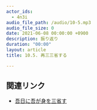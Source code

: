 ```yaml
---
actor_ids:
  - 4n3i
audio_file_path: /audio/10-5.mp3
audio_file_size: 0
date: 2021-06-08 00:00:00 +0900
description: 振り返り
duration: "00:00"
layout: article
title: 10.5. 再三三省する

---
```


## 関連リンク

- [吾日に吾が身を三省す](https://uquqtaka.com/rongo/002.html)

